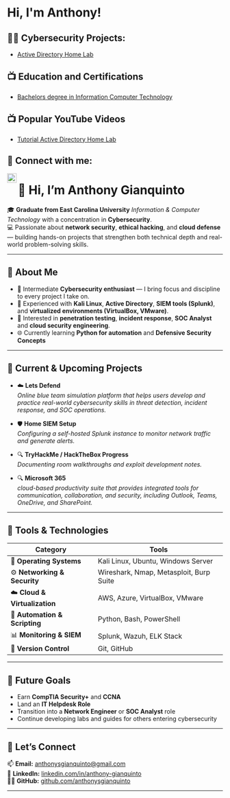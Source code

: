 <h1>Hi, I'm Anthony! </h1>

<h2>👨‍💻 Cybersecurity Projects:</h2>

  - [Active Directory Home Lab](https://github.com/anthonysgianquinto/Active-Directory-Lab)

<h2>📺 Education and Certifications</h2>

- [Bachelors degree in Information Computer Technology](https://www.certlink)

<h2>📺 Popular YouTube Videos</h2>

- [Tutorial Active Directory Home Lab](https://www.youtube.com/watch?v=a83ASGn_V_s)


<h2> 🤳 Connect with me:</h2>

[<img align="left" alt="JoshMadakor | LinkedIn" width="22px" src="https://cdn.jsdelivr.net/npm/simple-icons@v3/icons/linkedin.svg" />][linkedin]

[linkedin]: https://linkedin.com/in/anthony-gianquinto 


# 👋 Hi, I’m Anthony Gianquinto  

🎓 **Graduate from East Carolina University** 
*Information & Computer Technology* with a concentration in **Cybersecurity**.  
💻 Passionate about **network security**, **ethical hacking**, and **cloud defense** — building hands-on projects that strengthen both technical depth and real-world            problem-solving skills.

---

## 🔐 About Me

- 🧠 Intermediate **Cybersecurity enthusiast** — I bring focus and discipline to every project I take on.  
- 🧰 Experienced with **Kali Linux**, **Active Directory**, **SIEM tools (Splunk)**, and **virtualized environments (VirtualBox, VMware)**.  
- 🔎 Interested in **penetration testing**, **incident response**, **SOC Analyst** and **cloud security engineering**.  
- 🌐 Currently learning **Python for automation** and **Defensive Security Concepts** 

---

## 🚧 Current & Upcoming Projects

- ☁️ **Lets Defend**  
  *Online blue team simulation platform that helps users develop and practice real-world cybersecurity skills in threat detection, incident response, and SOC operations.*

- 🛡️ **Home SIEM Setup**  
  *Configuring a self-hosted Splunk instance to monitor network traffic and generate alerts.*

- 🔍 **TryHackMe / HackTheBox Progress**  
  *Documenting room walkthroughs and exploit development notes.*

- 🔍 **Microsoft 365**  
  *cloud-based productivity suite that provides integrated tools for communication, collaboration, and security, including Outlook, Teams, OneDrive, and SharePoint.*
---

## 🧰 Tools & Technologies

| Category | Tools |
|-----------|-------|
| 🧠 **Operating Systems** | Kali Linux, Ubuntu, Windows Server |
| ⚙️ **Networking & Security** | Wireshark, Nmap, Metasploit, Burp Suite |
| ☁️ **Cloud & Virtualization** | AWS, Azure, VirtualBox, VMware |
| 🔧 **Automation & Scripting** | Python, Bash, PowerShell |
| 📊 **Monitoring & SIEM** | Splunk, Wazuh, ELK Stack |
| 💾 **Version Control** | Git, GitHub |

---

## 🎯 Future Goals

- Earn **CompTIA Security+** and **CCNA**  
- Land an **IT Helpdesk Role**
- Transition into a **Network Engineer** or **SOC Analyst** role  
- Continue developing labs and guides for others entering cybersecurity  

---

## 🤝 Let’s Connect

📫 **Email:** [anthonysgianquinto@gmail.com](mailto:anthonysgianquinto@gmail.com)  
💼 **LinkedIn:** [linkedin.com/in/anthony-gianquinto](https://linkedin.com/in/anthony-gianquinto)  
🧑‍💻 **GitHub:** [github.com/anthonysgianquinto](https://github.com/anthonysgianquinto)

---
